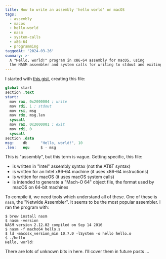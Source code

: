 ```yaml
---
title: How to write an assembly 'hello world' on macOS
tags:
  - assembly
  - macos
  - hello-world
  - nasm
  - system-calls
  - x86-64
  - programming
taggedAt: '2024-03-26'
summary: >-
  A "Hello, world!" program in x86-64 assembly for macOS, using
  the NASM assembler and system calls for writing to stdout and exiting.
---
```


I started with [this gist](https://gist.github.com/FiloSottile/7125822), creating this file:

```s
global start
section .text
start:
  mov rax, 0x2000004 ; write
  mov rdi, 1 ; stdout
  mov rsi, msg
  mov rdx, msg.len
  syscall
  mov rax, 0x2000001 ; exit
  mov rdi, 0
  syscall
section .data
msg:    db      "Hello, world!", 10
.len:   equ     $ - msg
```

This is "assembly", but this term is vague. Getting specific, this file:

* is written in "Intel" assembly syntax (not the AT&T syntax)
* is written for an Intel x86-64 machine (it uses x86-64 instructions)
* is written for macOS (it uses macOS system calls)
* is intended to generate a "Mach-O 64" object file, the format used by macOS on 64-bit machines

To compile it, we need tools which understand all of these. One of these is `nasm`, the "Netwide Assembler". It seems to be the most popular assembler. I ran the program with:

```
$ brew install nasm
$ nasm -version
NASM version 2.12.02 compiled on Sep 14 2016
$ nasm -f macho64 hello.s
$ ld -macosx_version_min 10.7.0 -lSystem -o hello hello.o
$ ./hello
Hello, world!
```

There are lots of unknown bits in here. I'll cover them in future posts ...
